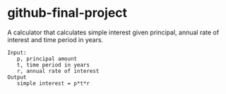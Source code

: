 # github-final-project

A calculator that calculates simple interest given principal, annual rate of interest and time period in years.

    Input:
       p, principal amount
       t, time period in years
       r, annual rate of interest
    Output
       simple interest = p*t*r

